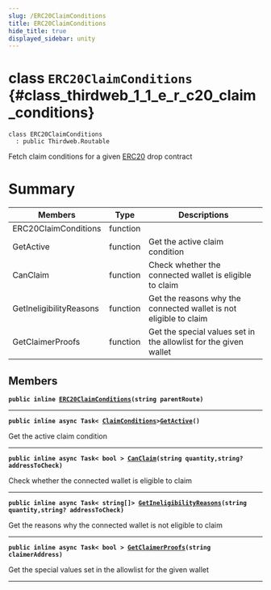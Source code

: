 ```yaml
---
slug: /ERC20ClaimConditions
title: ERC20ClaimConditions
hide_title: true
displayed_sidebar: unity
---
```


# class `ERC20ClaimConditions` {#class_thirdweb_1_1_e_r_c20_claim_conditions}

```
class ERC20ClaimConditions
  : public Thirdweb.Routable
```

Fetch claim conditions for a given [ERC20](docs/unity/ERC20.md#class_thirdweb_1_1_e_r_c20) drop contract

# Summary

| Members                 | Type     | Descriptions                                                      |
| ----------------------- | -------- | ----------------------------------------------------------------- |
| ERC20ClaimConditions    | function |                                                                   |
| GetActive               | function | Get the active claim condition                                    |
| CanClaim                | function | Check whether the connected wallet is eligible to claim           |
| GetIneligibilityReasons | function | Get the reasons why the connected wallet is not eligible to claim |
| GetClaimerProofs        | function | Get the special values set in the allowlist for the given wallet  |

## Members

**`public inline `[`ERC20ClaimConditions`](#class_thirdweb_1_1_e_r_c20_claim_conditions_1af092ffd1d33b89eff3fb5aae38da50d7)`(string parentRoute)`**

---

**`public inline async Task< `[`ClaimConditions`](docs/unity/ClaimConditions.md#class_thirdweb_1_1_claim_conditions)`>`[`GetActive`](#class_thirdweb_1_1_e_r_c20_claim_conditions_1a9b3b8ed78acfbed1bb668b80317f7264)`()`**

Get the active claim condition

---

**`public inline async Task< bool > `[`CanClaim`](#class_thirdweb_1_1_e_r_c20_claim_conditions_1a24c23d6a498519ba782e6dd317e8bb2c)`(string quantity,string? addressToCheck)`**

Check whether the connected wallet is eligible to claim

---

**`public inline async Task< string[]> `[`GetIneligibilityReasons`](#class_thirdweb_1_1_e_r_c20_claim_conditions_1aa17c7838f1084749f8cd46515f2fc997)`(string quantity,string? addressToCheck)`**

Get the reasons why the connected wallet is not eligible to claim

---

**`public inline async Task< bool > `[`GetClaimerProofs`](#class_thirdweb_1_1_e_r_c20_claim_conditions_1a146c08501150a6340755d33620b4f758)`(string claimerAddress)`**

Get the special values set in the allowlist for the given wallet

---
